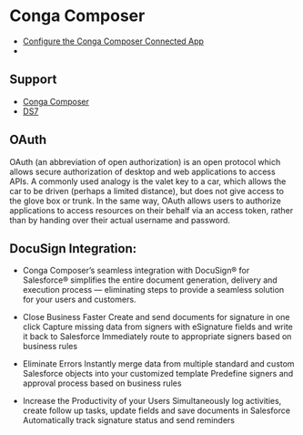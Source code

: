 # Conga Composer
* [Configure the Conga Composer Connected App](https://support.getconga.com/Conga_Composer/Getting_Started_with_Composer/Configuring_Composer/011Configure_the_Conga_Composer_Connected_App)
* 

## Support
* [Conga Composer](https://support.getconga.com/Conga_Composer)
* [DS7](https://support.getconga.com/Conga_Composer/Customizing_Composer_with_Parameters/Composer_Parameter_Guide/DS7)

## OAuth
OAuth (an abbreviation of open authorization) is an open protocol which allows secure authorization of desktop and web applications to access APIs. A commonly used analogy is the valet key to a car, which allows the car to be driven (perhaps a limited distance), but does not give access to the glove box or trunk. In the same way, OAuth allows users to authorize applications to access resources on their behalf via an access token, rather than by handing over their actual username and password.

## DocuSign Integration:
* Conga Composer’s seamless integration with DocuSign® for Salesforce® simplifies the entire document generation, delivery and execution process — eliminating steps to provide a seamless solution for your users and customers.

* Close Business Faster
Create and send documents for signature in one click
Capture missing data from signers with eSignature fields and write it back to Salesforce
Immediately route to appropriate signers based on business rules
* Eliminate Errors
Instantly merge data from multiple standard and custom Salesforce objects into your customized template
Predefine signers and approval process based on business rules
* Increase the Productivity of your Users
Simultaneously log activities, create follow up tasks, update fields and save documents in Salesforce
Automatically track signature status and send reminders
